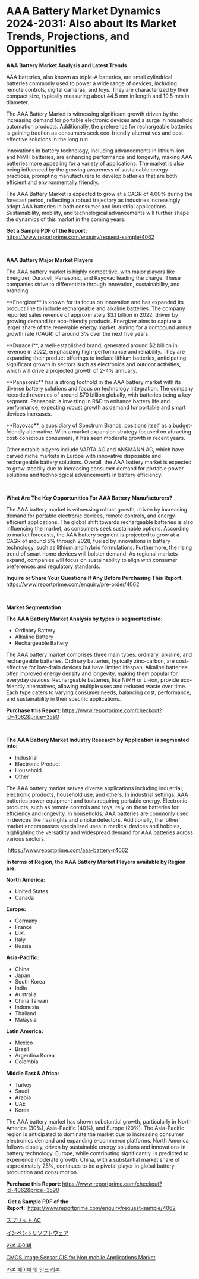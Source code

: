 <p><h1>AAA Battery Market Dynamics 2024-2031: Also about Its Market Trends, Projections, and Opportunities</h1></p><p><strong>AAA Battery Market Analysis and Latest Trends</strong></p>
<p><p>AAA batteries, also known as triple-A batteries, are small cylindrical batteries commonly used to power a wide range of devices, including remote controls, digital cameras, and toys. They are characterized by their compact size, typically measuring about 44.5 mm in length and 10.5 mm in diameter.</p><p>The AAA Battery Market is witnessing significant growth driven by the increasing demand for portable electronic devices and a surge in household automation products. Additionally, the preference for rechargeable batteries is gaining traction as consumers seek eco-friendly alternatives and cost-effective solutions in the long run. </p><p>Innovations in battery technology, including advancements in lithium-ion and NiMH batteries, are enhancing performance and longevity, making AAA batteries more appealing for a variety of applications. The market is also being influenced by the growing awareness of sustainable energy practices, prompting manufacturers to develop batteries that are both efficient and environmentally friendly.</p><p>The AAA Battery Market is expected to grow at a CAGR of 4.00% during the forecast period, reflecting a robust trajectory as industries increasingly adopt AAA batteries in both consumer and industrial applications. Sustainability, mobility, and technological advancements will further shape the dynamics of this market in the coming years.</p></p>
<p><strong>Get a Sample PDF of the Report:&nbsp;</strong> <a href="https://www.reportprime.com/enquiry/request-sample/4062">https://www.reportprime.com/enquiry/request-sample/4062</a></p>
<p>&nbsp;</p>
<p><strong>AAA Battery Major Market Players</strong></p>
<p><p>The AAA battery market is highly competitive, with major players like Energizer, Duracell, Panasonic, and Rayovac leading the charge. These companies strive to differentiate through innovation, sustainability, and branding.</p><p>**Energizer** is known for its focus on innovation and has expanded its product line to include rechargeable and alkaline batteries. The company reported sales revenue of approximately $3.1 billion in 2022, driven by growing demand for eco-friendly products. Energizer aims to capture a larger share of the renewable energy market, aiming for a compound annual growth rate (CAGR) of around 3% over the next five years.</p><p>**Duracell**, a well-established brand, generated around $2 billion in revenue in 2022, emphasizing high-performance and reliability. They are expanding their product offerings to include lithium batteries, anticipating significant growth in sectors such as electronics and outdoor activities, which will drive a projected growth of 2-4% annually.</p><p>**Panasonic** has a strong foothold in the AAA battery market with its diverse battery solutions and focus on technology integration. The company recorded revenues of around $70 billion globally, with batteries being a key segment. Panasonic is investing in R&D to enhance battery life and performance, expecting robust growth as demand for portable and smart devices increases.</p><p>**Rayovac**, a subsidiary of Spectrum Brands, positions itself as a budget-friendly alternative. With a market expansion strategy focused on attracting cost-conscious consumers, it has seen moderate growth in recent years.</p><p>Other notable players include VARTA AG and ANSMANN AG, which have carved niche markets in Europe with innovative disposable and rechargeable battery solutions. Overall, the AAA battery market is expected to grow steadily due to increasing consumer demand for portable power solutions and technological advancements in battery efficiency.</p></p>
<p>&nbsp;</p>
<p><strong>What Are The Key Opportunities For AAA Battery Manufacturers?</strong></p>
<p><p>The AAA battery market is witnessing robust growth, driven by increasing demand for portable electronic devices, remote controls, and energy-efficient applications. The global shift towards rechargeable batteries is also influencing the market, as consumers seek sustainable options. According to market forecasts, the AAA battery segment is projected to grow at a CAGR of around 5% through 2028, fueled by innovations in battery technology, such as lithium and hybrid formulations. Furthermore, the rising trend of smart home devices will bolster demand. As regional markets expand, companies will focus on sustainability to align with consumer preferences and regulatory standards.</p></p>
<p><strong>Inquire or Share Your Questions If Any Before Purchasing This Report:</strong> <a href="https://www.reportprime.com/enquiry/pre-order/4062">https://www.reportprime.com/enquiry/pre-order/4062</a></p>
<p>&nbsp;</p>
<p><strong>Market Segmentation</strong></p>
<p><strong>The AAA Battery Market Analysis by types is segmented into:</strong></p>
<p><ul><li>Ordinary Battery</li><li>Alkaline Battery</li><li>Rechargeable Battery</li></ul></p>
<p><p>The AAA battery market comprises three main types: ordinary, alkaline, and rechargeable batteries. Ordinary batteries, typically zinc-carbon, are cost-effective for low-drain devices but have limited lifespan. Alkaline batteries offer improved energy density and longevity, making them popular for everyday devices. Rechargeable batteries, like NiMH or Li-ion, provide eco-friendly alternatives, allowing multiple uses and reduced waste over time. Each type caters to varying consumer needs, balancing cost, performance, and sustainability in their specific applications.</p></p>
<p><strong>Purchase this Report:&nbsp;</strong><a href="https://www.reportprime.com/checkout?id=4062&price=3590">https://www.reportprime.com/checkout?id=4062&price=3590</a></p>
<p>&nbsp;</p>
<p><strong>The AAA Battery Market Industry Research by Application is segmented into:</strong></p>
<p><ul><li>Industrial</li><li>Electronic Product</li><li>Household</li><li>Other</li></ul></p>
<p><p>The AAA battery market serves diverse applications including industrial, electronic products, household use, and others. In industrial settings, AAA batteries power equipment and tools requiring portable energy. Electronic products, such as remote controls and toys, rely on these batteries for efficiency and longevity. In households, AAA batteries are commonly used in devices like flashlights and smoke detectors. Additionally, the 'other' market encompasses specialized uses in medical devices and hobbies, highlighting the versatility and widespread demand for AAA batteries across various sectors.</p></p>
<p><a href="https://www.reportprime.com/aaa-battery-r4062">&nbsp;https://www.reportprime.com/aaa-battery-r4062</a></p>
<p><strong>In terms of Region, the AAA Battery Market Players available by Region are:</strong></p>
<p>
    <p> <strong> North America: </strong>
        <ul>
            <li>United States</li>
            <li>Canada</li>
        </ul>
        </p> 
    <p> <strong> Europe: </strong>
        <ul>
            <li>Germany</li>
            <li>France</li>
            <li>U.K.</li>
            <li>Italy</li>
            <li>Russia</li>
        </ul>
        </p> 
    <p> <strong> Asia-Pacific: </strong>
        <ul>
            <li>China</li>
            <li>Japan</li>
            <li>South Korea</li>
            <li>India</li>
            <li>Australia</li>
            <li>China Taiwan</li>
            <li>Indonesia</li>
            <li>Thailand</li>
            <li>Malaysia</li>
        </ul>
        </p> 
    <p> <strong> Latin America: </strong>
        <ul>
            <li>Mexico</li>
            <li>Brazil</li>
            <li>Argentina Korea</li>
            <li>Colombia</li>
        </ul>
        </p> 
    <p> <strong> Middle East & Africa: </strong>
        <ul>
            <li>Turkey</li>
            <li>Saudi</li>
            <li>Arabia</li>
            <li>UAE</li>
            <li>Korea</li>
        </ul>
    </p>
    </p>
<p><p>The AAA battery market has shown substantial growth, particularly in North America (30%), Asia-Pacific (40%), and Europe (20%). The Asia-Pacific region is anticipated to dominate the market due to increasing consumer electronics demand and expanding e-commerce platforms. North America follows closely, driven by sustainable energy solutions and innovations in battery technology. Europe, while contributing significantly, is predicted to experience moderate growth. China, with a substantial market share of approximately 25%, continues to be a pivotal player in global battery production and consumption.</p></p>
<p><strong>Purchase this Report: </strong><a href="https://www.reportprime.com/checkout?id=4062&price=3590">https://www.reportprime.com/checkout?id=4062&price=3590</a></p>
<p>&nbsp;<strong>Get a Sample PDF of the Report:&nbsp;&nbsp;</strong><a href="https://www.reportprime.com/enquiry/request-sample/4062">https://www.reportprime.com/enquiry/request-sample/4062</a></p>
<p><strong></strong></p>
<p><p><a href="https://medium.com/@qyzhmeiu47/%E3%82%B0%E3%83%AD%E3%83%BC%E3%83%90%E3%83%AB%E3%81%AA%E5%88%86%E5%89%B2%E5%9E%8B%E3%82%A8%E3%82%A2%E3%82%B3%E3%83%B3%E5%B8%82%E5%A0%B4%E3%81%AE%E5%8B%95%E5%90%91-%E4%BA%88%E6%B8%AC-%E3%81%8A%E3%82%88%E3%81%B3%E5%BD%B1%E9%9F%BF%E5%88%86%E6%9E%90-2024-2031-%E3%82%92145%E3%83%9A%E3%83%BC%E3%82%B8%E3%81%A7%E7%B6%B2%E7%BE%85-fc8324f817d2">スプリット AC</a></p><p><a href="https://medium.com/@tealricheld61/%E5%9C%A8%E5%BA%AB%E7%AE%A1%E7%90%86%E3%82%BD%E3%83%95%E3%83%88%E3%82%A6%E3%82%A7%E3%82%A2%E5%B8%82%E5%A0%B4%E3%81%AE%E3%82%B7%E3%82%A7%E3%82%A2%E3%81%A8%E6%96%B0%E3%81%97%E3%81%84%E3%83%88%E3%83%AC%E3%83%B3%E3%83%89%E5%88%86%E6%9E%90-%E3%81%9D%E3%81%AE%E7%A8%AE%E9%A1%9E-%E3%82%A2%E3%83%97%E3%83%AA%E3%82%B1%E3%83%BC%E3%82%B7%E3%83%A7%E3%83%B3-%E6%9C%80%E7%B5%82%E7%94%A8%E9%80%94%E5%88%A5%E3%81%8A%E3%82%88%E3%81%B32024%E5%B9%B4%E3%81%8B%E3%82%892031%E5%B9%B4%E3%81%BE%E3%81%A7%E3%81%AE%E4%BA%88%E6%B8%AC-a3ef62427209">インベントリソフトウェア</a></p><p><a href="https://medium.com/@petbigbeepjn/%ED%83%84%EC%86%8C-%EC%84%AC%EC%9C%A0-%EC%8B%9C%EC%9E%A5-%EA%B7%9C%EB%AA%A8-%EB%B0%8F-%EC%A0%90%EC%9C%A0%EC%9C%A8-%EB%B6%84%EC%84%9D-%EC%84%B1%EC%9E%A5-%EB%8F%99%ED%96%A5-%EB%B0%8F-%EC%98%88%EC%B8%A1-2024-2031-92de98d71f05">카본 파이버</a></p><p><a href="https://github.com/pizolina/Market-Research-Report-List-6/blob/main/cmos-image-sensor-cis-for-non-mobile-applications-market.md">CMOS Image Sensor CIS for Non mobile Applications Market</a></p><p><a href="https://medium.com/@petbigbeepjn/%EA%B8%80%EB%A1%9C%EB%B2%8C-%EC%B9%B4%EB%B3%B8%EC%A7%80-%EB%B0%8F-%EC%9E%89%ED%81%AC-%EB%A6%AC%EB%B3%B8-%EC%8B%9C%EC%9E%A5-%EC%9D%91%EC%9A%A9-%EC%B5%9C%EC%A2%85-%EC%82%AC%EC%9A%A9-%EC%82%B0%EC%97%85-%EC%9C%A0%ED%98%95-%EC%9E%A5%EB%B9%84-%EB%B0%8F-%EC%A7%80%EC%97%AD%EC%97%90-%EB%8C%80%ED%95%9C-%EC%B4%88%EC%A0%90-%EB%B6%84%EC%84%9D-%EB%B0%8F-%EC%98%88%EC%B8%A1-2024-2031-4d45d995d570">카본 페이퍼 및 잉크 리본</a></p></p>